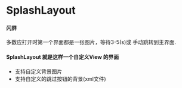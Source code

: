 # SplashLayout

#### 闪屏
  多数应打开时第一个界面都是一张图片，等待3-5(s)或 手动跳转到主界面.
#### SplashLayout 就是这样一个自定义View 的界面
- 支持自定义背景图片
- 支持自定义的跳过按钮的背景(xml文件)
